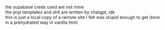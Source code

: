 the supabase creds used are not mine </br>
the jinja templates and shit are written by chatgpt, idk </br>
this is just a local copy of a remote site I felt was stupid enough to get done in a prehydrated way in vanilla html </br>
